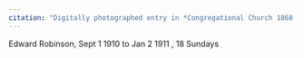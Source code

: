 ```yaml
---
citation: "Digitally photographed entry in *Congregational Church 1868-1933 Minutes of Meetings and Membership*, used with permission from Caroline Valley Community Church."
---
```

Edward Robinson, Sept 1 1910 to Jan 2 1911 , 18 Sundays


